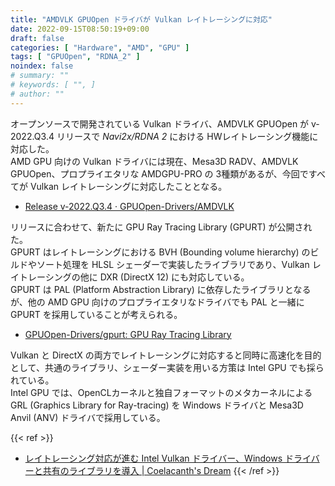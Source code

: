 ```yaml
---
title: "AMDVLK GPUOpen ドライバが Vulkan レイトレーシングに対応"
date: 2022-09-15T08:50:19+09:00
draft: false
categories: [ "Hardware", "AMD", "GPU" ]
tags: [ "GPUOpen", "RDNA_2" ]
noindex: false
# summary: ""
# keywords: [ "", ]
# author: ""
---
```


オープンソースで開発されている Vulkan ドライバ、AMDVLK GPUOpen が v-2022.Q3.4 リリースで *Navi2x/RDNA 2* における HWレイトレーシング機能に対応した。  
AMD GPU 向けの Vulkan ドライバには現在、Mesa3D RADV、AMDVLK GPUOpen、プロプライエタリな AMDGPU-PRO の 3種類があるが、今回ですべてが Vulkan レイトレーシングに対応したこととなる。  

 * [Release v-2022.Q3.4 · GPUOpen-Drivers/AMDVLK](https://github.com/GPUOpen-Drivers/AMDVLK/releases/tag/v-2022.Q3.4)

リリースに合わせて、新たに GPU Ray Tracing Library (GPURT) が公開された。  
GPURT はレイトレーシングにおける BVH (Bounding volume hierarchy) のビルドやソート処理を HLSL シェーダーで実装したライブラリであり、Vulkan レイトレーシングの他に DXR (DirectX 12) にも対応している。  
GPURT は PAL (Platform Abstraction Library) に依存したライブラリとなるが、他の AMD GPU 向けのプロプライエタリなドライバでも PAL と一緒に GPURT を採用していることが考えられる。  

 * [GPUOpen-Drivers/gpurt: GPU Ray Tracing Library](https://github.com/GPUOpen-Drivers/gpurt)

Vulkan と DirectX の両方でレイトレーシングに対応すると同時に高速化を目的として、共通のライブラリ、シェーダー実装を用いる方策は Intel GPU でも採られている。  
Intel GPU では、OpenCLカーネルと独自フォーマットのメタカーネルによる GRL (Graphics Library for Ray-tracing) を Windows ドライバと Mesa3D Anvil (ANV) ドライバで採用している。  

{{< ref >}}
 * [レイトレーシング対応が進む Intel Vulkan ドライバー、Windows ドライバーと共有のライブラリを導入 | Coelacanth's Dream](/posts/2022/08/06/intel-anv-grl/)
{{< /ref >}}
